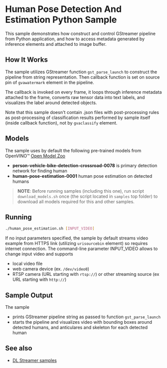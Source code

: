 # Human Pose Detection And Estimation Python Sample

This sample demonstrates how construct and control GStreamer pipeline from Python application, and how to access metadata generated by inference elements and attached to image buffer.

## How It Works
The sample utilizes GStreamer function `gst_parse_launch` to construct the pipeline from string representation. Then callback function is set on source pin of `gvawatermark` element in the pipeline.

The callback is invoked on every frame, it loops through inference metadata attached to the frame, converts raw tensor data into text labels, and visualizes the label around detected objects.

Note that this sample doesn't contain .json files with post-processing rules as post-processing of classification results performed by sample itself (inside callback function), not by `gvaclassify` element.

## Models

The sample uses by default the following pre-trained models from OpenVINO™ [Open Model Zoo](https://github.com/opencv/open_model_zoo)
*   __person-vehicle-bike-detection-crossroad-0078__ is primary detection network for finding human
*   __human-pose-estimation-0001__ human pose estimation on detected humans

> **NOTE**: Before running samples (including this one), run script `download_models.sh` once (the script located in `samples` top folder) to download all models required for this and other samples.

## Running

```sh
./human_pose_estimation.sh [INPUT_VIDEO]
```

If no input parameters specified, the sample by default streams video example from HTTPS link (utilizing `urisourcebin` element) so requires internet connection.
The command-line parameter INPUT_VIDEO allows to change input video and supports
* local video file
* web camera device (ex. `/dev/video0`)
* RTSP camera (URL starting with `rtsp://`) or other streaming source (ex URL starting with `http://`)

## Sample Output

The sample
* prints GStreamer pipeline string as passed to function `gst_parse_launch`
* starts the pipeline and visualizes video with bounding boxes around detected humans, and anticulares and skeleton for each detected human

## See also
* [DL Streamer samples](../../README.md)
